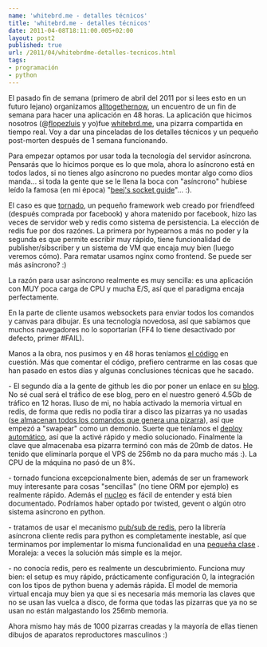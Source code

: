 ```yaml
---
name: 'whitebrd.me - detalles técnicos'
title: 'whitebrd.me - detalles técnicos'
date: 2011-04-08T18:11:00.005+02:00
layout: post2
published: true
url: /2011/04/whitebrdme-detalles-tecnicos.html
tags: 
- programación
- python
---
```


El pasado fin de semana (primero de abril del 2011 por si lees esto en un futuro lejano) organizamos [alltogethernow](http://alltogether.es/), un encuentro de un fin de semana para hacer una aplicación en 48 horas. La aplicación que hicimos nosotros (@[flopezluis](http://twitter.com/flopezluis) y yo)fue [whitebrd.me](http://whitebrd.me/), una pizarra compartida en tiempo real. Voy a dar una pinceladas de los detalles técnicos y un pequeño post-morten después de 1 semana funcionando.

  

Para empezar optamos por usar toda la tecnología del servidor asíncrona. Pensarás que lo hicimos porque es lo que mola, ahora lo asíncrono está en todos lados, si no tienes algo asíncrono no puedes montar algo como dios manda... si toda la gente que se le llena la boca con "asíncrono" hubiese leído la famosa (en mi época) "[beej's socket guide](http://beej.us/guide/bgnet/output/html/multipage/index.html)"... :).

  

El caso es que [tornado](http://www.tornadoweb.org/), un pequeño framework web creado por friendfeed (después comprada por facebook) y ahora matenido por facebook, hizo las veces de servidor web y redis como sistema de persistencia. La elección de redis fue por dos razónes. La primera por hypearnos a más no poder y la segunda es que permite escribir muy rápido, tiene funcionalidad de publisher/sibscriber y un sistema de VM que encaja muy bien (luego veremos cómo). Para rematar usamos nginx como frontend. Se puede ser más asíncrono? :)

  

La razón para usar asíncrono realmente es muy sencilla: es una aplicación con MUY poca carga de CPU y mucha E/S, así que el paradigma encaja perfectamente.

  

En la parte de cliente usamos websockets para enviar todos los comandos y canvas para dibujar. Es una tecnología novedosa, así que sabíamos que muchos navegadores no lo soportarían (FF4 lo tiene desactivado por defecto, primer #FAIL).

  

Manos a la obra, nos pusimos y en 48 horas teníamos [el código](https://github.com/javisantana/whitebrd.me) en cuestión. Más que comentar el código, prefiero centrarme en las cosas que han pasado en estos días y algunas conclusiones técnicas que he sacado.

  

\- El segundo día a la gente de github les dio por poner un enlace en su [blog](https://github.com/blog/829-github-reflog-v1-4-04). No sé cual será el tráfico de ese blog, pero en el nuestro generó 4.5Gb de tráfico en 12 horas. Iluso de mi, no había activado la memoria virtual en redis, de forma que redis no podía tirar a disco las pizarras ya no usadas ([se almacenan todos los comandos que genera una pizarra](https://github.com/javisantana/whitebrd.me/blob/master/src/models.py#L20)), así que empezó a "swapear" como un demonio. Suerte que teníamos el [deploy automático](https://github.com/javisantana/whitebrd.me/blob/master/fabfile.py), así que la activé rápido y medio solucionado. Finalmente la clave que almacenaba esa pizarra terminó con más de 20mb de datos. He tenido que eliminarla porque el VPS de 256mb no da para mucho más :). La CPU de la máquina no pasó de un 8%.

  

\- tornado funciona excepcionalmente bien, además de ser un framework muy interesante para cosas "sencillas" (no tiene ORM por ejemplo) es realmente rápido. Además el [nucleo](https://github.com/facebook/tornado/blob/master/tornado/ioloop.py) es fácil de entender y está bien documentado. Podríamos haber optado por twisted, gevent o algún otro sistema asíncrono en python.

  

\- tratamos de usar el mecanismo [pub/sub de redis](http://redis.io/topics/pubsub), pero la librería asíncrona cliente redis para python es completamente inestable, así que terminamos por implementar lo misma funcionalidad en una [pequeña clase](https://github.com/javisantana/whitebrd.me/blob/master/src/publisher.py) . Moraleja: a veces la solución más simple es la mejor.

  

\- no conocía redis, pero es realmente un descubrimiento. Funciona muy bien: el setup es muy rápido, prácticamente configuración 0, la integración con los tipos de python buena y además rápida. El model de memoria virtual encaja muy bien ya que si es necesaria más memoria las claves que no se usan las vuelca a disco, de forma que todas las pizarras que ya no se usan no están malgastando los 256mb memoria.

  

Ahora mismo hay más de 1000 pizarras creadas y la mayoría de ellas tienen dibujos de aparatos reproductores masculinos :)